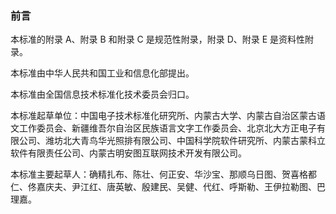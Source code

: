 ### 前言
本标准的附录 A、附录 B 和附录 C 是规范性附录，附录 D、附录 E 是资料性附录。

本标准由中华人民共和国工业和信息化部提出。

本标准由全国信息技术标准化技术委员会归口。

本标准起草单位：中国电子技术标准化研究所、内蒙古大学、内蒙古自治区蒙古语文工作委员会、新疆维吾尔自治区民族语言文字工作委员会、北京北大方正电子有限公司、潍坊北大青鸟华光照排有限公司、中国科学院软件研究所、内蒙古蒙科立软件有限责任公司、内蒙古明安图互联网技术开发有限公司。

本标准主要起草人：确精扎布、陈壮、何正安、华沙宝、那顺乌日图、贺喜格都仁、佟嘉庆夫、尹江红、唐英敏、殷建民、吴健、代红、呼斯勒、王伊拉勒图、巴理嘉。
